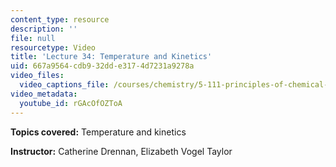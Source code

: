 ```yaml
---
content_type: resource
description: ''
file: null
resourcetype: Video
title: 'Lecture 34: Temperature and Kinetics'
uid: 667a9564-cdb9-32dd-e317-4d7231a9278a
video_files:
  video_captions_file: /courses/chemistry/5-111-principles-of-chemical-science-fall-2008/video-lectures/lecture-34/rGAcOfOZToA.vtt
video_metadata:
  youtube_id: rGAcOfOZToA
---
```


**Topics covered:** Temperature and kinetics

**Instructor:** Catherine Drennan, Elizabeth Vogel Taylor